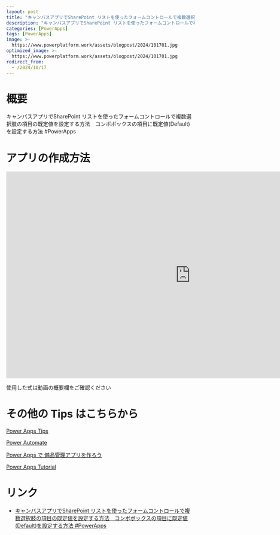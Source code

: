 ```yaml
---
layout: post
title: "キャンバスアプリでSharePoint リストを使ったフォームコントロールで複数選択肢の項目の既定値を設定する方法　コンボボックスの項目に既定値(Default)を設定する方法 #PowerApps"
description: "キャンバスアプリでSharePoint リストを使ったフォームコントロールで複数選択肢の項目の既定値を設定する方法　コンボボックスの項目に既定値(Default)を設定する方法 #PowerAppsを動画で分かりやすく解説"
categories: [PowerApps]
tags: [PowerApps]
image: >-
  https://www.powerplatform.work/assets/blogpost/2024/101701.jpg
optimized_image: >-
  https://www.powerplatform.work/assets/blogpost/2024/101701.jpg
redirect_from:
  - /2024/10/17
---
```



#  概要

キャンバスアプリでSharePoint リストを使ったフォームコントロールで複数選択肢の項目の既定値を設定する方法　コンボボックスの項目に既定値(Default)を設定する方法 #PowerApps


# アプリの作成方法

<iframe width="983" height="553" src="https://www.youtube.com/embed/JddmfLIsZFo" title="YouTube video player" frameborder="0" allow="accelerometer; autoplay; clipboard-write; encrypted-media; gyroscope; picture-in-picture" allowfullscreen></iframe>


使用した式は動画の概要欄をご確認ください


# その他の Tips はこちらから

[Power Apps Tips](https://www.youtube.com/watch?v=VrAQf3JQ7yM&list=PLVhFi1fb3DqakSLVMn22DDcySXh9jtzi- )


[Power Automate](https://www.youtube.com/watch?v=-YnJYT0ASEM&list=PLVhFi1fb3Dqbzic6GieqnLFgD3aTj-eHA)


[Power Apps で 備品管理アプリを作ろう](https://www.youtube.com/playlist?list=PLVhFi1fb3DqZM3HKb8Hea6XEL96990Fyn)


[Power Apps Tutorial](https://www.youtube.com/playlist?list=PLVhFi1fb3DqalxpL974VvAJvV4iWoSbe_)


# リンク


- [キャンバスアプリでSharePoint リストを使ったフォームコントロールで複数選択肢の項目の既定値を設定する方法　コンボボックスの項目に既定値(Default)を設定する方法 #PowerApps](https://www.youtube.com/watch?v=JddmfLIsZFo)

